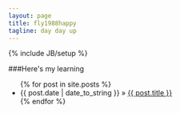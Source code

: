 ```yaml
---
layout: page
title: fly1988happy
tagline: day day up
---
```

{% include JB/setup %}

###Here's my learning 

<ul class="posts">
  {% for post in site.posts %}
    <li><span>{{ post.date | date_to_string }}</span> &raquo; <a href="{{ BASE_PATH }}{{ post.url }}">{{ post.title }}</a></li>
  {% endfor %}
</ul>




